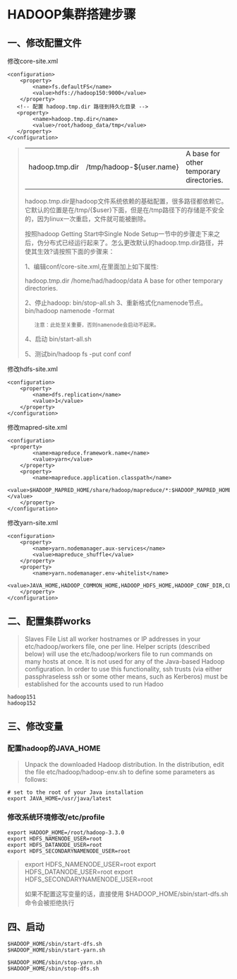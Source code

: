 # HADOOP集群搭建步骤

## 一、修改配置文件

修改core-site.xml

```
<configuration>
    <property>
        <name>fs.defaultFS</name>
        <value>hdfs://hadoop150:9000</value>
    </property>
   <!-- 配置 hadoop.tmp.dir 路径到持久化目录 -->
   <property>
        <name>hadoop.tmp.dir</name>
        <value>/root/hadoop_data/tmp</value>
   </property>
</configuration>
```

> 
>
> |                |                          |                                         |
> | -------------- | ------------------------ | --------------------------------------- |
> | hadoop.tmp.dir | /tmp/hadoop-${user.name} | A base for other temporary directories. |
> |                |                          |                                         |
>
> hadoop.tmp.dir是hadoop文件系统依赖的基础配置，很多路径都依赖它。它默认的位置是在/tmp/{$user}下面，但是在/tmp路径下的存储是不安全的，因为linux一次重启，文件就可能被删除。
>
> 按照hadoop Getting Start中Single Node Setup一节中的步骤走下来之后，伪分布式已经运行起来了。怎么更改默认的hadoop.tmp.dir路径，并使其生效?请按照下面的步骤来：
>
> 1、编辑conf/core-site.xml,在里面加上如下属性:
>
> <property>
>   		<name>hadoop.tmp.dir</name>
>   		<value>/home/had/hadoop/data</value>
>  		<description>A base for other temporary directories.</description>
> </property>
>
> 2、停止hadoop:   bin/stop-all.sh
> 3、重新格式化namenode节点。bin/hadoop namenode -format
>
>        注意：此处至关重要，否则namenode会启动不起来。
> 4、启动 bin/start-all.sh
>
> 5、测试bin/hadoop fs -put conf conf

修改hdfs-site.xml

```
<configuration>
    <property>
        <name>dfs.replication</name>
        <value>1</value>
    </property>
</configuration>
```



修改mapred-site.xml

```
<configuration>
 <property>
        <name>mapreduce.framework.name</name>
        <value>yarn</value>
    </property>
    <property>
        <name>mapreduce.application.classpath</name>
        <value>$HADOOP_MAPRED_HOME/share/hadoop/mapreduce/*:$HADOOP_MAPRED_HOME/share/hadoop/mapreduce/lib/*</value>
    </property>
</configuration>

```



修改yarn-site.xml

```
<configuration>
    <property>
        <name>yarn.nodemanager.aux-services</name>
        <value>mapreduce_shuffle</value>
    </property>
    <property>
        <name>yarn.nodemanager.env-whitelist</name>
      <value>JAVA_HOME,HADOOP_COMMON_HOME,HADOOP_HDFS_HOME,HADOOP_CONF_DIR,CLASSPATH_PREPEND_DISTCACHE,HADOOP_YARN_HOME,HADOOP_HOME,PATH,LANG,TZ,HADOOP_MAPRED_HOME</value>
    </property>
</configuration>
```



## 二、配置集群works

> Slaves File
> List all worker hostnames or IP addresses in your etc/hadoop/workers file, one per line. Helper scripts (described below) will use the etc/hadoop/workers file to run commands on many hosts at once. It is not used for any of the Java-based Hadoop configuration. In order to use this functionality, ssh trusts (via either passphraseless ssh or some other means, such as Kerberos) must be established for the accounts used to run Hadoo

```
hadoop151
hadoop152
```



## 三、修改变量

 

### 配置hadoop的JAVA_HOME

> Unpack the downloaded Hadoop distribution. In the distribution, edit the file etc/hadoop/hadoop-env.sh to define some parameters as follows:

```
# set to the root of your Java installation
export JAVA_HOME=/usr/java/latest
```



### 修改系统环境修改/etc/profile

```
export HADOOP_HOME=/root/hadoop-3.3.0
export HDFS_NAMENODE_USER=root
export HDFS_DATANODE_USER=root
export HDFS_SECONDARYNAMENODE_USER=root
```

> export HDFS_NAMENODE_USER=root
> export HDFS_DATANODE_USER=root
> export HDFS_SECONDARYNAMENODE_USER=root
>
> 如果不配置这写变量的话，直接使用 $HADOOP_HOME/sbin/start-dfs.sh命令会被拒绝执行



## 四、启动

```
$HADOOP_HOME/sbin/start-dfs.sh
$HADOOP_HOME/sbin/start-yarn.sh

$HADOOP_HOME/sbin/stop-yarn.sh
$HADOOP_HOME/sbin/stop-dfs.sh
```

